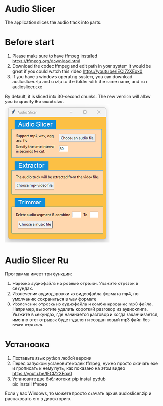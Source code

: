 # Audio Slicer
The application slices the audio track into parts. 

# Before start

1. Please make sure to have ffmpeg installed
https://ffmpeg.org/download.html
2. Download the codec ffmpeg and edit path in your system
It would be great if you could watch this video https://youtu.be/IECI72XEox0
3. If you have a windows operating system, you can download audioslicer.zip and unzip to the folder with the same name, and run audioslicer.exe


By default, it is sliced into 30-second chunks. The new version will allow you to specify the exact size.
![Screenshot](/screenshots/scr3.png)

# Audio Slicer Ru

Программа имеет три функции:
1. Нарезка аудиофайла на ровные отрезки. Укажите отрезок в секундах. 
2. Извлечение аудиодорожки из видеофайла формата mp4, по умолчанию сохраниться в wav формате
3. Извлечение отрезка из аудиофайла и комбинирование mp3 файла. Например, вы хотите удалить короткий разговор из аудиоклипа. Укажите в секундах, где начинается разговор и когда заканчивается, именно этот отрывок будет удален и создан новый mp3 файл без этого отрывка. 

# Установка

1. Поставьте язык python любой версии
2. Перед запуском установите кодек ffmpeg, нужно просто скачать exe и прописать к нему путь, как показано на этом видео https://youtu.be/IECI72XEox0
3. Установите две библиотеки: 
pip install pydub <br />
pip install ffmpeg

Если у вас Windows, то можете просто скачать архив audioslicer.zip и распаковать его в директорию. 